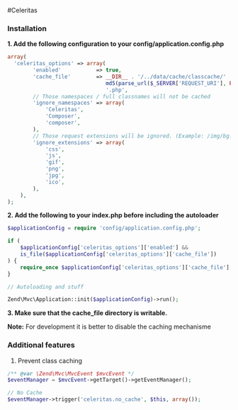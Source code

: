 #Celeritas

### Installation

**1. Add the following configuration to your config/application.config.php**

```php
array(
  'celeritas_options' => array(
        'enabled'           => true,
        'cache_file'        => __DIR__ . '/../data/cache/classcache/' .
                               md5(parse_url($_SERVER['REQUEST_URI'], PHP_URL_PATH)) .
                               '.php',
        // Those namespaces / full classnames will not be cached
        'ignore_namespaces' => array(
            'Celeritas',
            'Composer',
            'composer',
        ),
        // Those request extensions will be ignored. (Example: /img/bg.png or /css/app.css)
        'ignore_extensions' => array(
            'css',
            'js',
            'gif',
            'png',
            'jpg',
            'ico',
        ),
    ),
);
```

**2. Add the following to your index.php before including the autoloader**

```php
$applicationConfig = require 'config/application.config.php';

if (
    $applicationConfig['celeritas_options']['enabled'] &&
    is_file($applicationConfig['celeritas_options']['cache_file'])
) {
    require_once $applicationConfig['celeritas_options']['cache_file'];
}

// Autoloading and stuff

Zend\Mvc\Application::init($applicationConfig)->run();
```

**3. Make sure that the cache_file directory is writable.**

**Note:** For development it is better to disable the caching mechanisme

### Additional features

1. Prevent class caching

```php
/** @var \Zend\Mvc\MvcEvent $mvcEvent */
$eventManager = $mvcEvent->getTarget()->getEventManager();

// No Cache
$eventManager->trigger('celeritas.no_cache', $this, array());
```

